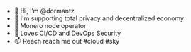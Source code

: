 - 👋 Hi, I’m @dormantz
- 👀 I'm supporting total privacy and decentralized economy
- 🌱 Monero node operator
- 💞️ Loves CI/CD and DevOps Security
- 📫 Reach reach me out #cloud #sky

<!---
dormantz/dormantz is a ✨ special ✨ repository because its `README.md` (this file) appears on your GitHub profile.
You can click the Preview link to take a look at your changes.
--->
